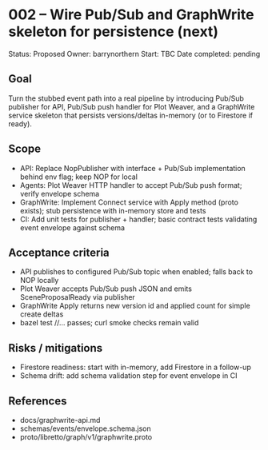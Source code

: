 # 002 – Wire Pub/Sub and GraphWrite skeleton for persistence (next)

Status: Proposed
Owner: barrynorthern
Start: TBC
Date completed: pending

## Goal
Turn the stubbed event path into a real pipeline by introducing Pub/Sub publisher for API, Pub/Sub push handler for Plot Weaver, and a GraphWrite service skeleton that persists versions/deltas in-memory (or to Firestore if ready).

## Scope
- API: Replace NopPublisher with interface + Pub/Sub implementation behind env flag; keep NOP for local
- Agents: Plot Weaver HTTP handler to accept Pub/Sub push format; verify envelope schema
- GraphWrite: Implement Connect service with Apply method (proto exists); stub persistence with in-memory store and tests
- CI: Add unit tests for publisher + handler; basic contract tests validating event envelope against schema

## Acceptance criteria
- API publishes to configured Pub/Sub topic when enabled; falls back to NOP locally
- Plot Weaver accepts Pub/Sub push JSON and emits SceneProposalReady via publisher
- GraphWrite Apply returns new version id and applied count for simple create deltas
- bazel test //... passes; curl smoke checks remain valid

## Risks / mitigations
- Firestore readiness: start with in-memory, add Firestore in a follow-up
- Schema drift: add schema validation step for event envelope in CI

## References
- docs/graphwrite-api.md
- schemas/events/envelope.schema.json
- proto/libretto/graph/v1/graphwrite.proto


